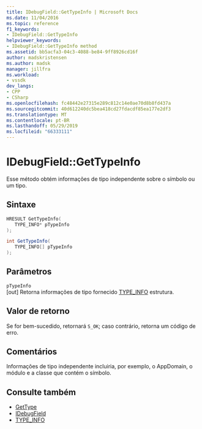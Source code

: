 ```yaml
---
title: IDebugField::GetTypeInfo | Microsoft Docs
ms.date: 11/04/2016
ms.topic: reference
f1_keywords:
- IDebugField::GetTypeInfo
helpviewer_keywords:
- IDebugField::GetTypeInfo method
ms.assetid: bb5acfa3-04c3-4088-be84-9ff8926cd16f
author: madskristensen
ms.author: madsk
manager: jillfra
ms.workload:
- vssdk
dev_langs:
- CPP
- CSharp
ms.openlocfilehash: fc48442e27315e289c812c14e0ae70d8b8fd437a
ms.sourcegitcommit: 40d612240dc5bea418cd27fdacdf85ea177e2df3
ms.translationtype: MT
ms.contentlocale: pt-BR
ms.lasthandoff: 05/29/2019
ms.locfileid: "66333111"
---
```

# <a name="idebugfieldgettypeinfo"></a>IDebugField::GetTypeInfo
Esse método obtém informações de tipo independente sobre o símbolo ou um tipo.

## <a name="syntax"></a>Sintaxe

```cpp
HRESULT GetTypeInfo( 
   TYPE_INFO* pTypeInfo
);
```

```csharp
int GetTypeInfo(
   TYPE_INFO[] pTypeInfo
);
```

## <a name="parameters"></a>Parâmetros
`pTypeInfo`\
[out] Retorna informações de tipo fornecido [TYPE_INFO](../../../extensibility/debugger/reference/type-info.md) estrutura.

## <a name="return-value"></a>Valor de retorno
 Se for bem-sucedido, retornará `S_OK`; caso contrário, retorna um código de erro.

## <a name="remarks"></a>Comentários
 Informações de tipo independente incluiria, por exemplo, o AppDomain, o módulo e a classe que contém o símbolo.

## <a name="see-also"></a>Consulte também
- [GetType](../../../extensibility/debugger/reference/idebugfield-gettype.md)
- [IDebugField](../../../extensibility/debugger/reference/idebugfield.md)
- [TYPE_INFO](../../../extensibility/debugger/reference/type-info.md)